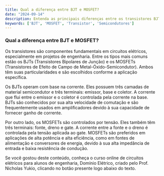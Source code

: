 ```yaml
---
title: Qual a diferença entre BJT e MOSFET?
date: "2024-09-14"
description: Entenda as principais diferenças entre os transistores BJT e MOSFET no contexto de circuitos elétricos.
keywords: ['BJT', 'MOSFET', 'Transistor', 'Semicondutores']
---
```


### Qual a diferença entre BJT e MOSFET?

Os transistores são componentes fundamentais em circuitos elétricos, especialmente em projetos de engenharia. Entre os tipos mais comuns estão os BJTs (Transistores Bipolares de Junção) e os MOSFETs (Transistores de Efeito de Campo de Metal-Óxido-Semicondutor). Ambos têm suas particularidades e são escolhidos conforme a aplicação específica.

Os BJTs operam com base na corrente. Eles possuem três camadas de material semicondutor e três terminais: emissor, base e coletor. A corrente que flui entre o emissor e o coletor é controlada pela corrente na base. BJTs são conhecidos por sua alta velocidade de comutação e são frequentemente usados em amplificadores devido à sua capacidade de fornecer ganho de corrente.

Por outro lado, os MOSFETs são controlados por tensão. Eles também têm três terminais: fonte, dreno e gate. A corrente entre a fonte e o dreno é controlada pela tensão aplicada ao gate. MOSFETs são preferidos em aplicações de alta potência e alta eficiência, como em fontes de alimentação e conversores de energia, devido à sua alta impedância de entrada e baixa resistência de condução.

Se você gostou deste conteúdo, conheça o curso online de circuitos elétricos para alunos de engenharia, Domínio Elétrico, criado pelo Prof. Nicholas Yukio, clicando no botão presente logo abaixo do texto.
